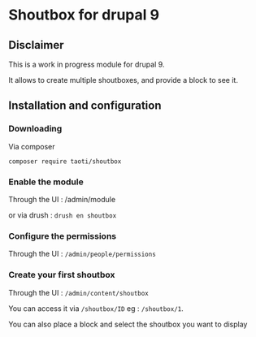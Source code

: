 # Shoutbox for drupal 9
## Disclaimer
This is a work in progress module for drupal 9.

It allows to create multiple shoutboxes, and provide a block to see it.

## Installation and configuration

### Downloading
Via composer 
```
composer require taoti/shoutbox
```

### Enable the module
Through the UI : /admin/module

or via drush : `drush en shoutbox`

### Configure the permissions
Through the UI : `/admin/people/permissions`

### Create your first shoutbox
Through the UI : `/admin/content/shoutbox`

You can access it via `/shoutbox/ID` eg : `/shoutbox/1`.

You can also place a block and select the shoutbox you want to display
